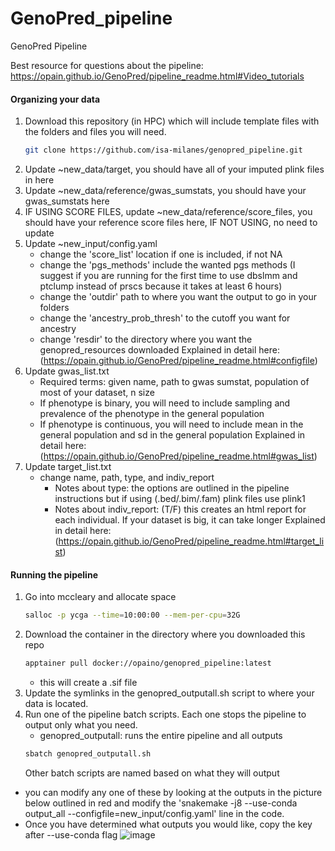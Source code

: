 # GenoPred_pipeline
GenoPred Pipeline

Best resource for questions about the pipeline: https://opain.github.io/GenoPred/pipeline_readme.html#Video_tutorials

#### Organizing your data 

1. Download this repository (in HPC) which will include template files with the folders and files you will need.
   ```bash
   git clone https://github.com/isa-milanes/genopred_pipeline.git
   ```
2. Update ~new_data/target, you should have all of your imputed plink files in here
3. Update ~new_data/reference/gwas_sumstats, you should have your gwas_sumstats here
4. IF USING SCORE FILES, update ~new_data/reference/score_files, you should have your reference score files here, IF NOT USING, no need to update
5. Update ~new_input/config.yaml
   - change the 'score_list' location if one is included, if not NA
   - change the 'pgs_methods' include the wanted pgs methods (I suggest if you are running for the first time to use dbslmm and ptclump instead of prscs because it takes at least 6 hours)
   - change the 'outdir' path to where you want the output to go in your folders
   - change the 'ancestry_prob_thresh' to the cutoff you want for ancestry
   - change 'resdir' to the directory where you want the genopred_resources downloaded
  Explained in detail here: (https://opain.github.io/GenoPred/pipeline_readme.html#configfile)
7. Update gwas_list.txt
   - Required terms: given name, path to gwas sumstat, population of most of your dataset, n size
   - If phenotype is binary, you will need to include sampling and prevalence of the phenotype in the general population 
   - If phenotype is continuous, you will need to include mean in the general population and sd in the general population
  Explained in detail here: (https://opain.github.io/GenoPred/pipeline_readme.html#gwas_list)
8. Update target_list.txt
   - change name, path, type, and indiv_report
       - Notes about type: the options are outlined in the pipeline instructions but if using (.bed/.bim/.fam) plink files use plink1
       - Notes about indiv_report: (T/F) this creates an html report for each individual. If your dataset is big, it can take longer
  Explained in detail here: (https://opain.github.io/GenoPred/pipeline_readme.html#target_list)

#### Running the pipeline

1. Go into mccleary and allocate space
   ```bash
   salloc -p ycga --time=10:00:00 --mem-per-cpu=32G
   ```
2. Download the container in the directory where you downloaded this repo
   ```bash
   apptainer pull docker://opaino/genopred_pipeline:latest
   ```
   * this will create a .sif file
3. Update the symlinks in the genopred_outputall.sh script to where your data is located.
4. Run one of the pipeline batch scripts. Each one stops the pipeline to output only what you need.
   - genopred_outputall: runs the entire pipeline and all outputs
   ```bash
   sbatch genopred_outputall.sh
   ```
   Other batch scripts are named based on what they will output
  * you can modify any one of these by looking at the outputs in the picture below outlined in red and modify the 'snakemake -j8 --use-conda output_all --configfile=new_input/config.yaml' line in the code.
  * Once you have determined what outputs you would like, copy the key after --use-conda flag
![image](https://github.com/user-attachments/assets/fead6234-24a6-4147-82a2-80018bdf0c0a)


  
